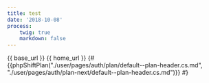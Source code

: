 ```yaml
---
title: test
date: '2018-10-08'
process:
    twig: true
    markdown: false
---
```


{{ base_url }}
{{ home_url }}
{#
{{phpShiftPlan("./user/pages/auth/plan/default--plan-header.cs.md", "./user/pages/auth/plan-next/default--plan-header.cs.md")}}
#}